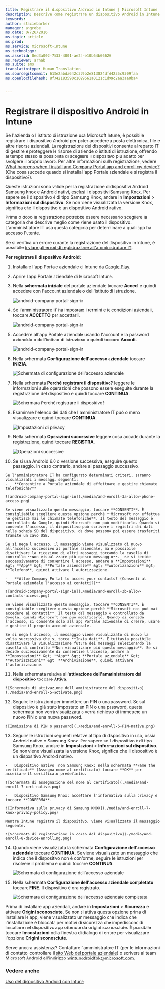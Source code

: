 ```yaml
---
title: Registrare il dispositivo Android in Intune | Microsoft Intune
description: Descrive come registrare un dispositivo Android in Intune
keywords: 
author: staciebarker
manager: angrobe
ms.date: 07/26/2016
ms.topic: article
ms.prod: 
ms.service: microsoft-intune
ms.technology: 
ms.assetid: 0ed3a002-7533-4001-ae24-e10b64b66620
ms.reviewer: arnab
ms.suite: ems
translationtype: Human Translation
ms.sourcegitcommit: 618e2abda642c3b9b2e813824dfd4235c9309faa
ms.openlocfilehash: 8f342183590c1099661a0121c1d99c2aa3aa0ba4


---
```



# Registrare il dispositivo Android in Intune

Se l'azienda o l'istituto di istruzione usa Microsoft Intune, è possibile registrare il dispositivo Android per poter accedere a posta elettronica, file e altre risorse aziendali. La registrazione dei dispositivi consente al reparto IT di gestire e proteggere le risorse di aziende o istituti di istruzione, offrendo al tempo stesso la possibilità di scegliere il dispositivo più adatto per svolgere il proprio lavoro. Per altre informazioni sulla registrazione, vedere [What happens when I install and Company Portal app and enroll my device?](what-happens-if-you-install-the-Company-Portal-app-and-enroll-your-device-in-intune-android.md) (Che cosa succede quando si installa l'app Portale aziendale e si registra il dispositivo?).

Queste istruzioni sono valide per la registrazione di dispositivi Android Samsung Knox e Android nativi, esclusi i dispositivi Samsung Knox. Per sapere se il dispositivo è di tipo Samsung Knox, andare in **Impostazioni** &gt; **Informazioni sul dispositivo**. Se non viene visualizzata la versione Knox, significa che il dispositivo è un dispositivo Android nativo.

Prima o dopo la registrazione potrebbe essere necessario scegliere la categoria che descrive meglio come viene usato il dispositivo. L'amministratore IT usa questa categoria per determinare a quali app ha accesso l'utente.

Se si verifica un errore durante la registrazione del dispositivo in Intune, è possibile [inviare gli errori di registrazione all'amministratore IT](send-enrollment-errors-to-your-it-administrator-android.md).

**Per registrare il dispositivo Android:**

1.  Installare l'app Portale aziendale di Intune da [Google Play](http://play.google.com/store/apps/details?id=com.microsoft.windowsintune.companyportal).

2.  Aprire l'app Portale aziendale di Microsoft Intune.

3.  Nella **schermata iniziale** del portale aziendale toccare **Accedi** e quindi accedere con l'account aziendale o dell'istituto di istruzione.

    ![android-company-portal-sign-in](./media/and-enroll-0-welcome-screen.png)   

4.  Se l'amministratore IT ha impostato i termini e le condizioni aziendali, toccare **ACCETTO** per accettarli.

    ![android-company-portal-sign-in](./media/and-enroll-3-accept-terms.png)

5.  Accedere all'app Portale aziendale usando l'account e la password aziendale o dell'istituto di istruzione e quindi toccare **Accedi**.

    ![android-company-portal-sign-in](./media/and-enroll-2-cp-sign-in.png)

6.  Nella schermata **Configurazione dell'accesso aziendale** toccare **INIZIA**.

    ![Schermata di configurazione dell'accesso aziendale](./media/and-enroll-4a-comp-access-setup.png)

7.  Nella schermata **Perché registrare il dispositivo?** leggere le informazioni sulle operazioni che possono essere eseguite durante la registrazione del dispositivo e quindi toccare **CONTINUA**.

    ![Schermata Perché registrare il dispositivo?](./media/and-enroll-4b-why-enroll.png)

8.  Esaminare l'elenco dei dati che l'amministratore IT può o meno visualizzare e quindi toccare **CONTINUA**.

    ![Impostazioni di privacy](./media/and-enroll-4c-we-care-privacy.png)

9.  Nella schermata **Operazioni successive** leggere cosa accade durante la registrazione, quindi toccare **REGISTRA**.

    ![Operazioni successive](./media/and-enroll-4d-what-comes-next.png)

10.  Se si usa Android 6.0 o versione successiva, eseguire questo passaggio. In caso contrario, andare al passaggio successivo.

    Se l'amministratore IT ha configurato determinati criteri, saranno visualizzati i messaggi seguenti:
    -   **Consentire a Portale aziendale di effettuare e gestire chiamate telefoniche?**

    ![android-company-portal-sign-in](./media/and-enroll-3a-allow-phone-access.png)

    Se viene visualizzato questo messaggio, toccare **CONSENTI**. È consigliabile scegliere questa opzione perché **Microsoft non effettua né gestisce mai le chiamate telefoniche**. Il testo del messaggio è controllato da Google, quindi Microsoft non può modificarlo. Quando si consente l'accesso, il dispositivo può scrivere i registri dei dati nella scheda SD del dispositivo, da dove possono poi essere trasferiti tramite un cavo USB.

    Se si nega l'accesso, il messaggio viene visualizzato di nuovo all'accesso successivo al portale aziendale, ma è possibile disattivare la ricezione di altri messaggi toccando la casella di controllo **Non visualizzare più questo messaggio**.  Se si decide successivamente di consentire l'accesso, andare a **Impostazioni** &gt; **App** &gt; **Portale aziendale** &gt; **Autorizzazioni** &gt; **Telefono**, quindi attivare l'autorizzazione.

    -   **Allow Company Portal to access your contacts? (Consenti al Portale aziendale l'accesso ai contatti?)**

    ![android-company-portal-sign-in](./media/and-enroll-3b-allow-contacts-access.png)

    Se viene visualizzato questo messaggio, toccare **CONSENTI**. È consigliabile scegliere questa opzione perché **Microsoft non può mai accedere ai contatti**. Il testo del messaggio è controllato da Google, quindi Microsoft non può modificarlo. Quando si concede l'accesso, si consente solo all'app Portale aziendale di creare, usare e gestire il proprio account aziendale.

    Se si nega l'accesso, il messaggio viene visualizzato di nuovo la volta successiva che si tocca **Invia dati**. È tuttavia possibile disattivare la visualizzazione futura dei messaggi selezionando la casella di controllo **Non visualizzare più questo messaggio**. Se si decide successivamente di consentire l'accesso, andare a **Impostazioni** &gt; **App** &gt; **Portale aziendale** &gt; **Autorizzazioni** &gt; **Archiviazione**, quindi attivare l'autorizzazione.

11.  Nella schermata relativa all'**attivazione dell'amministratore del dispositivo** toccare **Attiva**.

    ![Schermata di attivazione dell'amministratore del dispositivo](./media/and-enroll-5-activate.png)

12.  Seguire le istruzioni per immettere un PIN o una password. Se sul dispositivo è già stato impostato un PIN o una password, questa schermata non verrà visualizzata o verrà richiesto di immettere un nuovo PIN o una nuova password.

    ![Immissione di PIN o password](./media/and-enroll-6-PIN-native.png)

13.  Seguire le istruzioni seguenti relative al tipo di dispositivo in uso, ossia Android nativo o Samsung Knox. Per sapere se il dispositivo è di tipo Samsung Knox, andare in **Impostazioni** &gt; **Informazioni sul dispositivo**. Se non viene visualizzata la versione Knox, significa che il dispositivo è un dispositivo Android nativo.

    -   Dispositivo nativo, non Samsung Knox: nella schermata **Name the certificate** (Assegna nome al certificato) toccare **OK** per accettare il certificato predefinito.

    ![Schermata di assegnazione del nome al certificato](./media/and-enroll-7-cert-native.png)

    -   Dispositivo Samsung Knox: accettare l'informativa sulla privacy e toccare **CONFERMA**.

    ![Informativa sulla privacy di Samsung KNOX](./media/and-enroll-7-knox-privacy-policy.png)

    Mentre Intune registra il dispositivo, viene visualizzato il messaggio seguente.

    ![Schermata di registrazione in corso del dispositivo](./media/and-enroll-8-device-enrolling.png)

14. Quando viene visualizzata la schermata **Configurazione dell'accesso aziendale** toccare **CONTINUA**. Se viene visualizzato un messaggio che indica che il dispositivo non è conforme, seguire le istruzioni per risolvere il problema e quindi toccare **CONTINUA**.

    ![Schermata di configurazione dell'accesso aziendale](./media/and-enroll-9-comp-access-setup.png)  

11. Nella schermata **Configurazione dell'accesso aziendale completato** toccare **FINE**. Il dispositivo è ora registrato.

    ![Schermata di configurazione dell'accesso aziendale completata](./media/and-enroll-10-comp-access-setup-complete.png)

Prima di installare app aziendali, andare in **Impostazioni** &gt; **Sicurezza** e attivare **Origini sconosciute**. Se non si attiva questa opzione prima di installare le app, viene visualizzato un messaggio che indica che l'installazione è bloccata per motivi di sicurezza che impediscono di installare nel dispositivo app ottenute da origini sconosciute. È possibile toccare **Impostazioni** nella finestra di dialogo di errore per visualizzare l'opzione **Origini sconosciute**.

Serve ancora assistenza? Contattare l'amministratore IT (per le informazioni di contatto, controllare il [sito Web del portale aziendale](http://portal.manage.microsoft.com)) o scrivere al team Microsoft Android all'indirizzo wintunedroidfbk@microsoft.com.


### Vedere anche
[Uso del dispositivo Android con Intune](using-your-android-device-with-intune.md)



<!--HONumber=Jul16_HO4-->


